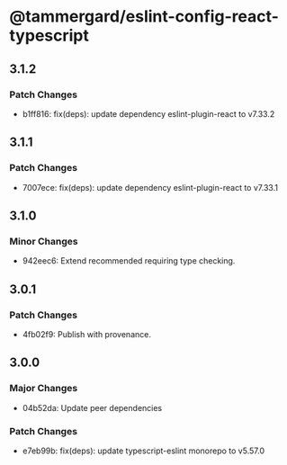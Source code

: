 # @tammergard/eslint-config-react-typescript

## 3.1.2

### Patch Changes

- b1ff816: fix(deps): update dependency eslint-plugin-react to v7.33.2

## 3.1.1

### Patch Changes

- 7007ece: fix(deps): update dependency eslint-plugin-react to v7.33.1

## 3.1.0

### Minor Changes

- 942eec6: Extend recommended requiring type checking.

## 3.0.1

### Patch Changes

- 4fb02f9: Publish with provenance.

## 3.0.0

### Major Changes

- 04b52da: Update peer dependencies

### Patch Changes

- e7eb99b: fix(deps): update typescript-eslint monorepo to v5.57.0
